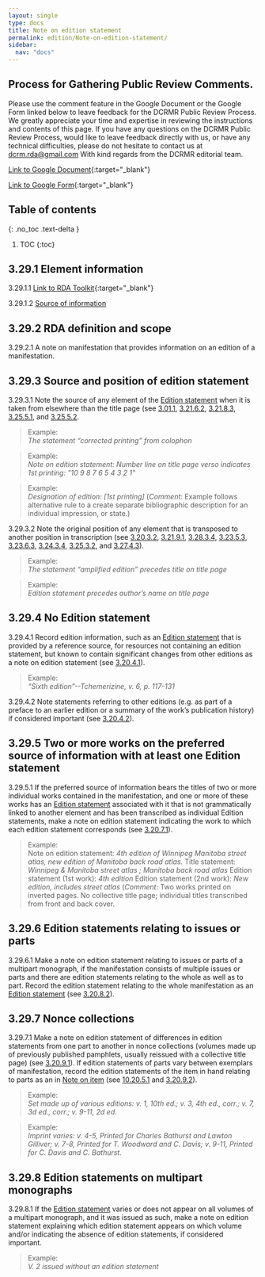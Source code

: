 ```yaml
---
layout: single
type: docs
title: Note on edition statement
permalink: edition/Note-on-edition-statement/
sidebar:
  nav: "docs"
---
```


## Process for Gathering Public Review Comments.
Please use the comment feature in the Google Document or the Google Form linked below to leave feedback for the DCRMR Public Review Process.  We greatly appreciate your time and expertise in reviewing the instructions and contents of this page.  If you have any questions on the DCRMR Public Review Process, would like to leave feedback directly with us, or have any technical difficulties, please do not hesitate to contact us at dcrm.rda@gmail.com  With kind regards from the DCRMR editorial team.

[Link to Google Document](https://docs.google.com/document/d/116MuEc6XRc7DE6kGh2bDVFzNY4JIPvmad89Y7exFD08/edit){:target="_blank"}

[Link to Google Form](https://docs.google.com/forms/d/e/1FAIpQLSdNtJkbY1mngdTcvCoB7zZcpaIuuKHvlbyiidP-QunDy14VcQ/viewform){:target="_blank"}

## Table of contents
{: .no_toc .text-delta }

1. TOC
{:toc}

## 3.29.1 Element information

<a name="3.29.1.1">3.29.1.1</a> [Link to RDA Toolkit](https://beta.rdatoolkit.org/Content/Index?externalId=en-US_ala-40901a24-c542-32e8-a8a1-da53f0082fdf){:target="_blank"}

<a name="3.29.1.2">3.29.1.2</a> [Source of information](/DCRMR/edition/)

## 3.29.2 RDA definition and scope

<a name="3.29.2.1">3.29.2.1</a> A note on manifestation that provides information on an edition of a manifestation.

## 3.29.3 Source and position of edition statement

<a name="3.29.3.1">3.29.3.1</a> Note the source of any element of the [Edition statement](/DCRMR/edition/Edition-statement/) when it is taken from elsewhere than the title page (see [3.01.1](/DCRMR/edition/#3.01.1), [3.21.6.2](/DCRMR/edition/Designation-of-edition/#3.21.6.2), [3.21.8.3](/DCRMR/edition/Designation-of-edition/#3.21.8.3), [3.25.5.1](/DCRMR/edition/Designation-of-named-revision-of-edition/#3.25.6.1), and [3.25.5.2]((/DCRMR/edition/Designation-of-named-revision-of-edition/#3.25.5.2)).

>Example:  
> <CITE>The statement “corrected printing” from colophon</CITE>

>Example:  
> <CITE>Note on edition statement: Number line on title page verso indicates 1st printing: "10 9 8 7 6 5 4 3 2 1"</CITE>  

>Example:  
><CITE>Designation of edition: [1st printing]</CITE>
>(*Comment*: Example follows alternative rule to a create separate bibliographic description for an individual impression, or state.)

<a name="3.29.3.2">3.29.3.2</a> Note the original position of any element that is transposed to another position in transcription (see [3.20.3.2](/DCRMR/edition/Edition-statement/#3.20.3.2), [3.21.9.1](/DCRMR/edition/Designation-of-edition/#3.21.9.1), [3.28.3.4](/DCRMR/edition/Parallel-statement-of-responsibility-relating-to-named-revision-of-edition/#3.28.3.4), [3.23.5.3](/DCRMR/edition/Statement-of-responsibility-relating-to-edition/#3.23.5.3), [3.23.6.3](/DCRMR/edition/Statement-of-responsibility-relating-to-edition/#3.23.6.3), [3.24.3.4](/DCRMR/edition/Parallel-statement-of-responsibility-relating-to-edition/#3.24.3.4), [3.25.3.2](/DCRMR/edition/Designation-of-named-revision-of-edition/#3.25.3.2), and [3.27.4.3](/DCRMR/edition/Statement-of-responsibility-relating-to-named-revision-of-edition/#3.27.4.3)).

>Example:  
> <CITE>The statement “amplified edition” precedes title on title page</CITE>

>Example:  
> <CITE>Edition statement precedes author’s name on title page</CITE>

## 3.29.4 No Edition statement

<a name="3.29.4.1">3.29.4.1</a> Record edition information, such as an [Edition statement](/DCRMR/edition/Edition-statement/) that is provided by a reference source, for resources not containing an edition statement, but known to contain significant changes from other editions as a note on edition statement (see [3.20.4.1](/DCRMR/edition/Edition-statement/#3.20.4.1)).

>Example:  
><CITE>“Sixth edition”--Tchemerizine, v. 6, p. 117-131</CITE>

<a name="3.29.4.2">3.29.4.2</a> Note statements referring to other editions (e.g. as part of a preface to an earlier edition or a summary of the work’s publication history) if considered important (see [3.20.4.2](/DCRMR/edition/Edition-statement/#3.20.4.2)).

## 3.29.5 Two or more works on the preferred source of information with at least one Edition statement

<a name="3.29.5.1">3.29.5.1</a> If the preferred source of information bears the titles of two or more individual works contained in the manifestation, and one or more of these works has an [Edition statement](/DCRMR/edition/Edition-statement/) associated with it that is not grammatically linked to another element and has been transcribed as individual Edition statements, make a note on edition statement indicating the work to which each edition statement corresponds (see [3.20.7.1](/DCRMR/edition/Edition-statement/#3.20.7.1)).

>Example:  
> Note on edition statement: <CITE>4th edition of Winnipeg Manitoba street atlas, new edition of Manitoba back road atlas. </CITE>
> Title statement: <CITE>Winnipeg & Manitoba street atlas ; Manitoba back road atlas</CITE>
> Edition statement (1st work): <CITE>4th edition</CITE> 
>Edition statement (2nd work): <CITE>New edition, includes street atlas</CITE>
>(*Comment*:  Two works printed on inverted pages. No collective title page; individual titles transcribed from front and back cover. 

## 3.29.6 Edition statements relating to issues or parts

<a name="3.29.6.1">3.29.6.1</a> Make a note on edition statement relating to issues or parts of a multipart monograph, if the manifestation consists of multiple issues or parts and there are edition statements relating to the whole as well as to part.  Record the edition statement relating to the whole manifestation as an [Edition statement](/DCRMR/edition/Edition-statement/) (see [3.20.8.2](/DCRMR/edition/Edition-statement/#3.20.8.2)).

## 3.29.7 Nonce collections

<a name="3.29.7.1">3.29.7.1</a> Make a note on edition statement of differences in edition statements from one part to another in nonce collections (volumes made up of previously published pamphlets, usually reissued with a collective title page) (see [3.20.9.1](/DCRMR/edition/Edition-statement/#3.20.9.1)).  If edition statements of parts vary between exemplars of manifestation, record the edition statements of the item in hand relating to parts as an in [Note on item](/DCRMR/notes-on-items/Note-on-item/) (see [10.20.5.1](/DCRMR/notes-on-items/Note-on-item/#10.20.5.1) and [3.20.9.2](/DCRMR/edition/Edition-statement/#3.20.9.2)).

>Example:  
> <CITE>Set made up of various editions: v. 1, 10th ed.; v. 3, 4th ed., corr.; v. 7, 3d ed., corr.; v. 9-11, 2d ed.</CITE>

>Example:  
> <CITE>Imprint varies: v. 4-5, Printed for Charles Bathurst and Lawton Gilliver; v. 7-8, Printed for T. Woodward and C. Davis; v. 9-11, Printed for C. Davis and C. Bathurst.</CITE>

## 3.29.8 Edition statements on multipart monographs

<a name="3.29.8.1">3.29.8.1</a> If the [Edition statement](/DCRMR/edition/Edition-statement/) varies or does not appear on all volumes of a multipart monograph, and it was issued as such, make a note on edition statement explaining which edition statement appears on which volume and/or indicating the absence of edition statements, if considered important.

>Example:  
> <CITE>V. 2 issued without an edition statement</CITE>